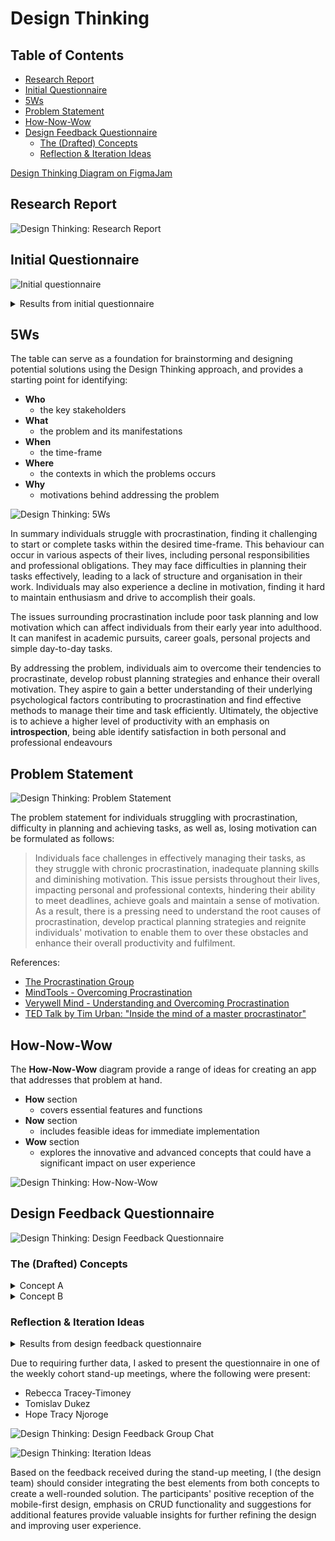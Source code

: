 <!-- omit from toc -->
# Design Thinking

<!-- omit from toc -->
## Table of Contents
- [Research Report](#research-report)
- [Initial Questionnaire](#initial-questionnaire)
- [5Ws](#5ws)
- [Problem Statement](#problem-statement)
- [How-Now-Wow](#how-now-wow)
- [Design Feedback Questionnaire](#design-feedback-questionnaire)
  - [The (Drafted) Concepts](#the-drafted-concepts)
  - [Reflection \& Iteration Ideas](#reflection--iteration-ideas)


[Design Thinking Diagram on FigmaJam](https://www.figma.com/file/7rtFy0K92UjWxtJk84oh6D/Define-and-Ideate?type=whiteboard&node-id=0%3A1&t=U2UiLCfcAOVAZf6c-1)

## Research Report

![Design Thinking: Research Report](../../media/images/design-thinking_research-report.png)

## Initial Questionnaire

![Initial questionnaire](../../media/images/design-thinking_initial-questionnaire.png)

<details>
  <summary>Results from initial questionnaire</summary>

  ![Results from initial questionnaire](../../media/images/design-thinking_initial-questionnaire-results.png)

</details>

## 5Ws

The table can serve as a foundation for brainstorming and designing potential solutions using the Design Thinking approach, and provides a starting point for identifying:

- **Who**
  - the key stakeholders
- **What**
  - the problem and its manifestations
- **When**
  - the time-frame
- **Where**
  - the contexts in which the problems occurs
- **Why**
  - motivations behind addressing the problem

![Design Thinking: 5Ws](../../media/images/design-thinking_5ws.png)

In summary individuals struggle with procrastination, finding it challenging to start or complete tasks within the desired time-frame. This behaviour can occur in various aspects of their lives, including personal responsibilities and professional obligations. They may face difficulties in planning their tasks effectively, leading to a lack of structure and organisation in their work. Individuals may also experience a decline in motivation, finding it hard to maintain enthusiasm and drive to accomplish their goals.

The issues surrounding procrastination include poor task planning and low motivation which can affect individuals from their early year into adulthood. It can manifest in academic pursuits, career goals, personal projects and simple day-to-day tasks.

By addressing the problem, individuals aim to overcome their tendencies to procrastinate, develop robust planning strategies and enhance their overall motivation. They aspire to gain a better understanding of their underlying psychological factors contributing to procrastination and find effective methods to manage their time and task efficiently. Ultimately, the objective is to achieve a higher level of productivity with an emphasis on **introspection**, being able identify satisfaction in both personal and professional endeavours

## Problem Statement

![Design Thinking: Problem Statement](../../media/images/design-thinking_problem-statement.png)

The problem statement for individuals struggling with procrastination, difficulty in planning and achieving tasks, as well as, losing motivation can be formulated as follows:

> Individuals face challenges in effectively managing their tasks, as they struggle with chronic procrastination, inadequate planning skills and diminishing motivation. This issue persists throughout their lives, impacting personal and professional contexts, hindering their ability to meet deadlines, achieve goals and maintain a sense of motivation. As a result, there is a pressing need to understand the root causes of procrastination, develop practical planning strategies and reignite individuals' motivation to enable them to over these obstacles and enhance their overall productivity and fulfilment.

References:
- [The Procrastination Group](https://procrastination.ca)
- [MindTools - Overcoming Procrastination](https://www.mindtools.com/a5plzk8/how-to-stop-procrastinating)
- [Verywell Mind - Understanding and Overcoming Procrastination](https://www.verywellmind.com/what-is-maslows-hierarchy-of-needs-4136760)
- [TED Talk by Tim Urban: "Inside the mind of a master procrastinator"](https://www.ted.com/talks/tim_urban_inside_the_mind_of_a_master_procrastinator/c)

## How-Now-Wow

The **How-Now-Wow** diagram provide a range of ideas for creating an app that addresses that problem at hand.

- **How** section
  - covers essential features and functions
- **Now** section
  - includes feasible ideas for immediate implementation
- **Wow** section
  - explores the innovative and advanced concepts that could have a significant impact on user experience

![Design Thinking: How-Now-Wow](../../media/images/design-thinking_how-now-wow.png)

## Design Feedback Questionnaire

![Design Thinking: Design Feedback Questionnaire](../../media/images/design-thinking_design-feedback-questionnaire.png)

### The (Drafted) Concepts

<details>
  <summary>Concept A</summary>

  ![Design Thinking: Design Feedback - Concept A](../../media/images/design-thinking_sketch_concept-A.png)

  **Concept A** Draft with annotations
</details>

<details>
  <summary>Concept B</summary>

  ![Design Thinking: Design Feedback - Concept B](../../media/images/design-thinking_sketch_concept-B.png)

  **Concept B** Draft with annotations
</details>

### Reflection & Iteration Ideas

<details>
  <summary>Results from design feedback questionnaire</summary>

  ![Results from design feedback questionnaire](../../media/images/design-thinking_design-feedback-questionnaire-results.png)

  Overall, the participant had a positive reaction to the concept of the app, appreciating the timer feature and the ability to mark tasks as completed. They provided valuable feed on including a "do not disturb" button, adding a pending tasks section and incorporating a timer for tasks that require focus. These suggestions can be considered for improving the concept and enhancing the user experience of the app. 

  Note:

  This feedback report is based on the input and feedback provided by a single participant. As there is only one participant, it was important to consider gathering feedback from a larger and diverse group of participants to obtain a more comprehensive and representative understanding fo user perspective and preferences.

</details>

Due to requiring further data, I asked to present the questionnaire in one of the weekly cohort stand-up meetings, where the following were present:
- Rebecca Tracey-Timoney
- Tomislav Dukez
- Hope Tracy Njoroge

![Design Thinking: Design Feedback Group Chat](../../media/images/design-thinking_feedback-reflection.png)

![Design Thinking: Iteration Ideas](../../media/images/design-thinking_iteration-ideas.png)

Based on the feedback received during the stand-up meeting, I (the design team) should consider integrating the best elements from both concepts to create a well-rounded solution. The participants' positive reception of the mobile-first design, emphasis on CRUD functionality and suggestions for additional features provide valuable insights for further refining the design and improving user experience.

